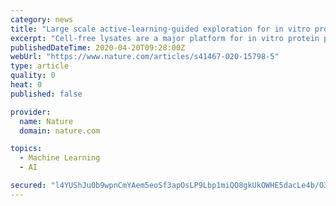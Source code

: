 ```yaml
---
category: news
title: "Large scale active-learning-guided exploration for in vitro protein production optimization"
excerpt: "Cell-free lysates are a major platform for in vitro protein production but batch-to-batch variation makes production difficult to predict. Here the authors develop an active learning approach to optimising buffer conditions to bring homemade lysates up to commercial production potential."
publishedDateTime: 2020-04-20T09:28:00Z
webUrl: "https://www.nature.com/articles/s41467-020-15798-5"
type: article
quality: 0
heat: 0
published: false

provider:
  name: Nature
  domain: nature.com

topics:
  - Machine Learning
  - AI

secured: "l4YUShJu0b9wpnCmYAem5eoSf3apOsLP9Lbp1miQO8gkUkOWHE5dacLe4b/O3eLaksIXg6L/A4pknez8C85Usta4p9R5WPmC3N3iV19/vp1NNgks5wBjRE0diIh55b8zS/tNSQvA1Kic0LrmPcRdjy//QhPwDfW5JUoCG/m545SzL7/e6WvsiJaN/nmL0GljQ5kU42IIKZNNbmydj7X0Zs6zPyrd22XMxJsXG3NhxqQCZymWMFb1zCl35R2jykTpn4ooWsN2okJfnUEtH1pBxM3e9UHcWq8Yoe4MXjPgTXCy6VDhwetkJPXbWo90uGc1Tsu+Y4H+bX1u6s7JI9DCGLBpExzvq7b0VzNr+uRiRFsfFwIynSvbBBTSkVysv536ha9dOV/iWYQpi54F8/aWW9F5XY7XyuyLn8OJhdEIAhqLKKgoF8i1DM3xEh5ahUSnx3OoPLHMHANw52JAlowQqZYE/0fWNz0ELD4/S0EA26w=;DVwkpDYE38w+BCa1GEHICA=="
---
```


